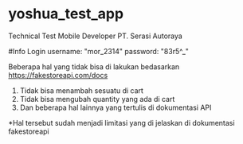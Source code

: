 # yoshua_test_app
 Technical Test Mobile Developer PT. Serasi Autoraya

#Info Login
 username: "mor_2314"
 password: "83r5^_"

Beberapa hal yang tidak bisa di lakukan bedasarkan https://fakestoreapi.com/docs
1. Tidak bisa menambah sesuatu di cart
2. Tidak bisa mengubah quantity yang ada di cart
3. Dan beberapa hal lainnya yang tertulis di dokumentasi API

*Hal tersebut sudah menjadi limitasi yang di jelaskan di dokumentasi fakestoreapi
